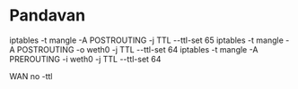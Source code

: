 # Pandavan

  iptables -t mangle -A POSTROUTING -j TTL --ttl-set 65
  iptables -t mangle -A POSTROUTING -o weth0 -j TTL --ttl-set 64
  iptables -t mangle -A PREROUTING -i weth0 -j TTL --ttl-set 64
  
  WAN no -ttl
